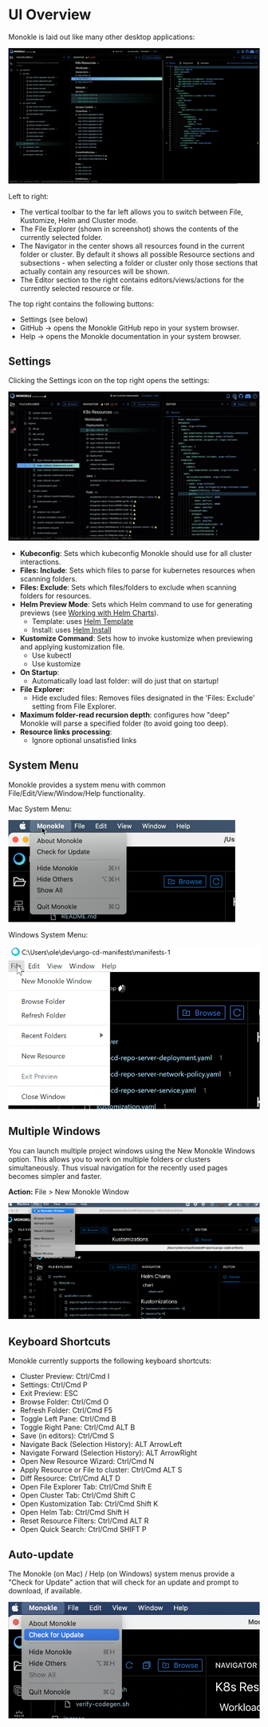 # UI Overview

Monokle is laid out like many other desktop applications:

![Monokle UI](img/monokle-ui-1.4.0.png)

Left to right:

- The vertical toolbar to the far left allows you to switch between File, Kustomize, Helm and Cluster mode.
- The File Explorer (shown in screenshot) shows the contents of the currently selected folder.
- The Navigator in the center shows all resources found in the current folder or cluster. By default it shows all possible
  Resource sections and subsections - when selecting a folder or cluster only those sections that actually contain
  any resources will be shown.
- The Editor section to the right contains editors/views/actions for the currently selected resource or file.

The top right contains the following buttons:

- Settings (see below)
- GitHub -> opens the Monokle GitHub repo in your system browser.
- Help -> opens the Monokle documentation in your system browser.

## Settings

Clicking the Settings icon on the top right opens the settings:

![Monokle Settings](img/monokle-settings.gif)

- **Kubeconfig**: Sets which kubeconfig Monokle should use for all cluster interactions.
- **Files: Include**: Sets which files to parse for kubernetes resources when scanning folders.
- **Files: Exclude**: Sets which files/folders to exclude when scanning folders for resources.
- **Helm Preview Mode**: Sets which Helm command to use for generating previews (see [Working with Helm Charts](helm.md)).
  - Template: uses [Helm Template](https://helm.sh/docs/helm/helm_template/)
  - Install: uses [Helm Install](https://helm.sh/docs/helm/helm_install/)
- **Kustomize Command**: Sets how to invoke kustomize when previewing and applying kustomization file.
  - Use kubectl
  - Use kustomize
- **On Startup**:
  - Automatically load last folder: will do just that on startup!
- **File Explorer**:
  - Hide excluded files: Removes files designated in the 'Files: Exclude' setting from File Explorer.
- **Maximum folder-read recursion depth**: configures how "deep" Monokle will parse a specified folder (to avoid going too deep).
- **Resource links processing**: 
  - Ignore optional unsatisfied links

## System Menu

Monokle provides a system menu with common File/Edit/View/Window/Help functionality.

Mac System Menu:

![MacOS Monokle System Menu](img/mac-system-menu.png)

Windows System Menu:

![Windows Monokle System Menu](img/windows-system-menu.png)

## Multiple Windows

You can launch multiple project windows using the New Monokle Windows option. This allows you to work on multiple folders or clusters simultaneously. Thus visual navigation for the recently used pages becomes simpler and faster.

**Action:** File > New Monokle Window

![Multiple Window](img/multiple-window.png)

## Keyboard Shortcuts

Monokle currently supports the following keyboard shortcuts:

- Cluster Preview: Ctrl/Cmd I
- Settings: Ctrl/Cmd P
- Exit Preview: ESC
- Browse Folder: Ctrl/Cmd O
- Refresh Folder: Ctrl/Cmd F5
- Toggle Left Pane: Ctrl/Cmd B
- Toggle Right Pane: Ctrl/Cmd ALT B
- Save (in editors): Ctrl/Cmd S
- Navigate Back (Selection History): ALT ArrowLeft
- Navigate Forward (Selection History): ALT ArrowRight
- Open New Resource Wizard: Ctrl/Cmd N
- Apply Resource or File to cluster: Ctrl/Cmd ALT S
- Diff Resource: Ctrl/Cmd ALT D
- Open File Explorer Tab: Ctrl/Cmd Shift E
- Open Cluster Tab: Ctrl/Cmd Shift C
- Open Kustomization Tab: Ctrl/Cmd Shift K
- Open Helm Tab: Ctrl/Cmd Shift H
- Reset Resource Filters: Ctrl/Cmd ALT R
- Open Quick Search: Ctrl/Cmd SHIFT P

## Auto-update

The Monokle (on Mac) / Help (on Windows) system menus provide a "Check for Update" action that will check for an update
and prompt to download, if available.

![Auto Update](img/monokle-check-for-update.png)
